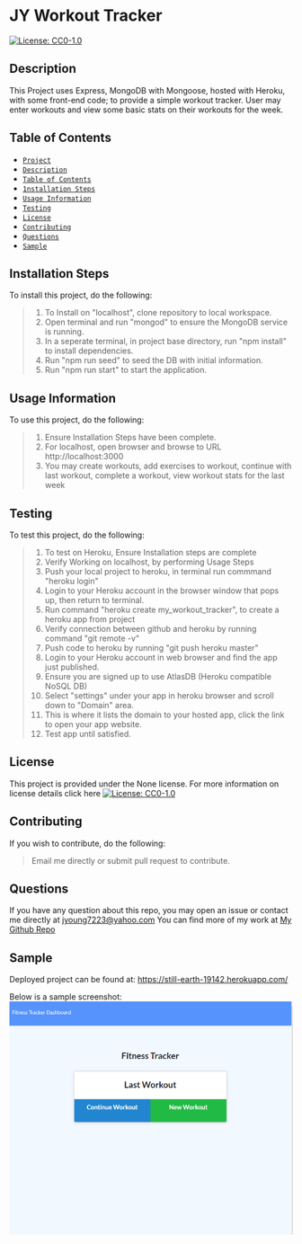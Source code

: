 
# JY Workout Tracker
[![License: CC0-1.0](https://licensebuttons.net/l/zero/1.0/80x15.png)](http://creativecommons.org/publicdomain/zero/1.0/)
## Description
This Project uses Express, MongoDB with Mongoose, hosted with Heroku, with some front-end code; to provide a simple workout tracker.  User may enter workouts and view some basic stats on their workouts for the week.
## Table of Contents
* [`Project`](#)
* [`Description`](#Description)
* [`Table of Contents`](#Table-of-Contents)
* [`1nstallation Steps`](#Installation-Steps)
* [`Usage Information`](#Usage-Information)
* [`Testing`](#Testing)
* [`License`](#License)
* [`Contributing`](#Contributing)
* [`Questions`](#Questions)
* [`Sample`](#Sample)
## Installation Steps
To install this project, do the following:
> 1. To Install on "localhost", clone repository to local workspace.
> 2. Open terminal and run "mongod" to ensure the MongoDB service is running.
> 3. In a seperate terminal, in project base directory, run "npm install" to install dependencies.
> 4. Run "npm run seed" to seed the DB with initial information.
> 5. Run "npm run start" to start the application.

## Usage Information
To use this project, do the following:
> 1. Ensure Installation Steps have been complete.
> 2. For localhost, open browser and browse to URL http://localhost:3000
> 3. You may create workouts, add exercises to workout, continue with last workout, complete a workout, view workout stats for the last week

## Testing
To test this project, do the following:
> 1. To test on Heroku, Ensure Installation steps are complete
> 2. Verify Working on localhost, by performing Usage Steps
> 3. Push your local project to heroku, in terminal run commmand "heroku login"
> 4. Login to your Heroku account in the browser window that pops up, then return to terminal.
> 5. Run command "heroku create my_workout_tracker", to create a heroku app from project
> 6. Verify connection between github and heroku by running command "git remote -v"
> 7. Push code to heroku by running "git push heroku master"
> 8. Login to your Heroku account in web browser and find the app just published.
> 9. Ensure you are signed up to use AtlasDB (Heroku compatible NoSQL DB)
> 10. Select "settings" under your app in heroku browser and scroll down to "Domain" area.
> 11. This is where it lists the domain to your hosted app, click the link to open your app website.
> 12. Test app until satisfied.

## License
This project is provided under the None license. For more information on license details click here [![License: CC0-1.0](https://licensebuttons.net/l/zero/1.0/80x15.png)](http://creativecommons.org/publicdomain/zero/1.0/)
## Contributing
If you wish to contribute, do the following:
> Email me directly or submit pull request to contribute.
## Questions
If you have any question about this repo, you may open an issue or contact me directly at jyoung7223@yahoo.com
You can find more of my work at [My Github Repo](https://github.com/JYoung7223 "My GitHub Repo")
## Sample
Deployed project can be found at: https://still-earth-19142.herokuapp.com/

Below is a sample screenshot:
![Project Sample](./assets/my_workout.png "Project Sample")
